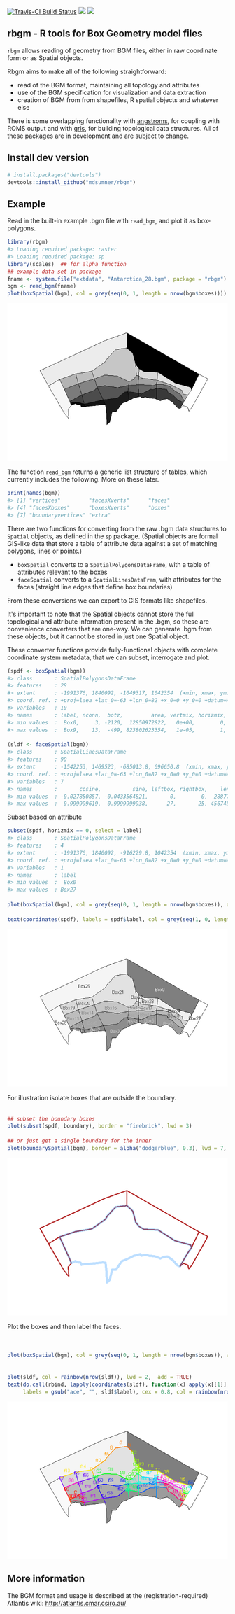 <!-- README.md is generated from README.Rmd. Please edit that file -->
[![Travis-CI Build Status](https://travis-ci.org/mdsumner/rbgm.svg?branch=master)](https://travis-ci.org/mdsumner/rbgm) [![](http://www.r-pkg.org/badges/version/rbgm)](http://www.r-pkg.org/pkg/rbgm) [![](http://cranlogs.r-pkg.org/badges/rbgm)](http://www.r-pkg.org/pkg/rbgm)

rbgm - R tools for Box Geometry model files
-------------------------------------------

`rbgm` allows reading of geometry from BGM files, either in raw coordinate form or as Spatial objects.

Rbgm aims to make all of the following straightforward:

-   read of the BGM format, maintaining all topology and attributes
-   use of the BGM specification for visualization and data extraction
-   creation of BGM from from shapefiles, R spatial objects and whatever else

There is some overlapping functionality with [angstroms](https://github.com/mdsumner/angstroms), for coupling with ROMS output and with [gris](https://github.com/mdsumner/gris), for building topological data structures. All of these packages are in development and are subject to change.

Install dev version
-------------------

``` r
# install.packages("devtools")
devtools::install_github("mdsumner/rbgm")
```

Example
-------

Read in the built-in example .bgm file with `read_bgm`, and plot it as box-polygons.

``` r
library(rbgm)
#> Loading required package: raster
#> Loading required package: sp
library(scales)  ## for alpha function
## example data set in package
fname <- system.file("extdata", "Antarctica_28.bgm", package = "rbgm")
bgm <- read_bgm(fname)
plot(boxSpatial(bgm), col = grey(seq(0, 1, length = nrow(bgm$boxes))))
```

![](figure/README-unnamed-chunk-3-1.png)<!-- -->

The function `read_bgm` returns a generic list structure of tables, which currently includes the following. More on these later.

``` r
print(names(bgm))
#> [1] "vertices"         "facesXverts"      "faces"           
#> [4] "facesXboxes"      "boxesXverts"      "boxes"           
#> [7] "boundaryvertices" "extra"
```

There are two functions for converting from the raw .bgm data structures to `Spatial` objects, as defined in the `sp` package. (Spatial objects are formal GIS-like data that store a table of attribute data against a set of matching polygons, lines or points.)

-   `boxSpatial` converts to a `SpatialPolygonsDataFrame`, with a table of attributes relevant to the boxes
-   `faceSpatial` converts to a `SpatialLinesDataFram`, with attributes for the faces (straight line edges that define box boundaries)

From these conversions we can export to GIS formats like shapefiles.

It's important to note that the Spatial objects cannot store the full topological and attribute information present in the .bgm, so these are convenience converters that are one-way. We can generate .bgm from these objects, but it cannot be stored in just one Spatial object.

These converter functions provide fully-functional objects with complete coordinate system metadata, that we can subset, interrogate and plot.

``` r
(spdf <- boxSpatial(bgm))
#> class       : SpatialPolygonsDataFrame 
#> features    : 28 
#> extent      : -1991376, 1840092, -1049317, 1042354  (xmin, xmax, ymin, ymax)
#> coord. ref. : +proj=laea +lat_0=-63 +lon_0=82 +x_0=0 +y_0=0 +datum=WGS84 +units=m +no_defs +ellps=WGS84 +towgs84=0,0,0 
#> variables   : 10
#> names       : label, nconn,  botz,         area, vertmix, horizmix,    insideX,    insideY, .bx0, boundary 
#> min values  :  Box0,     3, -2120,  12850972822,   0e+00,        0, -1128926.5, -135019.93,    0,     TRUE 
#> max values  :  Box9,    13,  -499, 823802623354,   1e-05,        1,  1521521.9,  387882.74,   27,    FALSE

(sldf <- faceSpatial(bgm))
#> class       : SpatialLinesDataFrame 
#> features    : 90 
#> extent      : -1542253, 1469523, -685013.8, 696650.8  (xmin, xmax, ymin, ymax)
#> coord. ref. : +proj=laea +lat_0=-63 +lon_0=82 +x_0=0 +y_0=0 +datum=WGS84 +units=m +no_defs +ellps=WGS84 +towgs84=0,0,0 
#> variables   : 7
#> names       :       cosine,          sine, leftbox, rightbox,    length, .fx0, label 
#> min values  : -0.027850857, -0.0433564821,       0,        0,  28877.31,    0, face0 
#> max values  :  0.999999619,  0.9999999938,      27,       25, 456745.20,   89, face9
```

Subset based on attribute

``` r
subset(spdf, horizmix == 0, select = label)
#> class       : SpatialPolygonsDataFrame 
#> features    : 4 
#> extent      : -1991376, 1840092, -916229.8, 1042354  (xmin, xmax, ymin, ymax)
#> coord. ref. : +proj=laea +lat_0=-63 +lon_0=82 +x_0=0 +y_0=0 +datum=WGS84 +units=m +no_defs +ellps=WGS84 +towgs84=0,0,0 
#> variables   : 1
#> names       : label 
#> min values  :  Box0 
#> max values  : Box27

plot(boxSpatial(bgm), col = grey(seq(0, 1, length = nrow(bgm$boxes)), alpha = 0.5))

text(coordinates(spdf), labels = spdf$label, col = grey(seq(1, 0, length = nrow(bgm$boxes))), cex = 0.8)
```

![](figure/README-unnamed-chunk-6-1.png)<!-- -->

For illustration isolate boxes that are outside the boundary.

``` r

## subset the boundary boxes
plot(subset(spdf, boundary), border = "firebrick", lwd = 3)

## or just get a single boundary for the inner
plot(boundarySpatial(bgm), border = alpha("dodgerblue", 0.3), lwd = 7, add = TRUE)
```

![](figure/README-unnamed-chunk-7-1.png)<!-- -->

Plot the boxes and then label the faces.

``` r


plot(boxSpatial(bgm), col = grey(seq(0, 1, length = nrow(bgm$boxes)), alpha = 0.5))


plot(sldf, col = rainbow(nrow(sldf)), lwd = 2,  add = TRUE)
text(do.call(rbind, lapply(coordinates(sldf), function(x) apply(x[[1]], 2, mean))), 
     labels = gsub("ace", "", sldf$label), cex = 0.8, col = rainbow(nrow(sldf)), pos = 3)
```

![](figure/README-unnamed-chunk-8-1.png)<!-- -->

More information
----------------

The BGM format and usage is described at the (registration-required) Atlantis wiki: <http://atlantis.cmar.csiro.au/>
